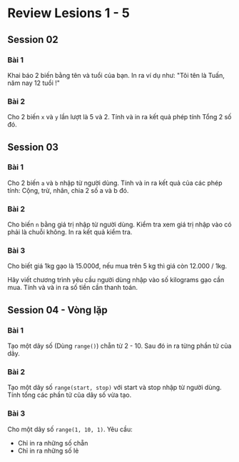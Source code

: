 # Review Lesions 1 - 5

## Session 02

### Bài 1

Khai báo 2 biến bằng tên và tuổi của bạn. In ra ví dụ như: "Tôi tên là Tuấn, năm nay 12 tuổi !"

### Bài 2

Cho 2 biến `x` và `y` lần lượt là 5 và 2. Tính và in ra kết quả phép tính Tổng 2 số đó.

## Session 03

### Bài 1

Cho 2 biến `a` và `b` nhập từ người dùng. Tính và in ra kết quả của các phép tính: Cộng, trừ, nhân, chia 2 số a và b đó.

### Bài 2

Cho biến `n` bằng giá trị nhập từ người dùng. Kiểm tra xem giá trị nhập vào có phải là chuỗi không. In ra kết quả kiểm tra.

### Bài 3

Cho biết giá 1kg gạo là 15.000đ, nếu mua trên 5 kg thì giá còn 12.000 / 1kg.

Hãy viết chương trình yêu cầu người dùng nhập vào số kilograms gạo cần mua. Tính và và in ra số tiền cần thanh toán.

## Session 04 - Vòng lặp

### Bài 1

Tạo một dãy số (Dùng `range()`) chẵn từ 2 - 10. Sau đó in ra từng phần tử của dãy.

### Bài 2

Tạo một dãy số `range(start, stop)` với start và stop nhập từ người dùng.
Tính tổng các phần tử cũa dãy số vừa tạo.

### Bài 3

Cho một dãy số `range(1, 10, 1)`. Yêu cầu:

- Chỉ in ra những số chẵn
- Chỉ in ra những số lẻ
